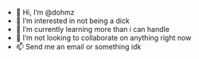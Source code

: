 - 👋 Hi, I’m @dohmz
- 👀 I’m interested in not being a dick
- 🌱 I’m currently learning more than i can handle
- 💞️ I’m not looking to collaborate on anything right now
- 📫 Send me an email or something idk

<!---
dohmz/dohmz is a ✨ special ✨ repository because its `README.md` (this file) appears on your GitHub profile.
You can click the Preview link to take a look at your changes.
--->

